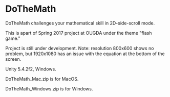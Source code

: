 # DoTheMath

DoTheMath challenges your mathematical skill in 2D-side-scroll mode.

This is apart of Spring 2017 project at OUGDA under the theme "flash game."

Project is still under development.
Note: resolution 800x600 shows no problem, but 1920x1080 has an issue with the equation at the bottom of the screen.

Unity 5.4.2f2, Windows.

DoTheMath_Mac.zip is for MacOS.

DoTheMath_Windows.zip is for Windows.
